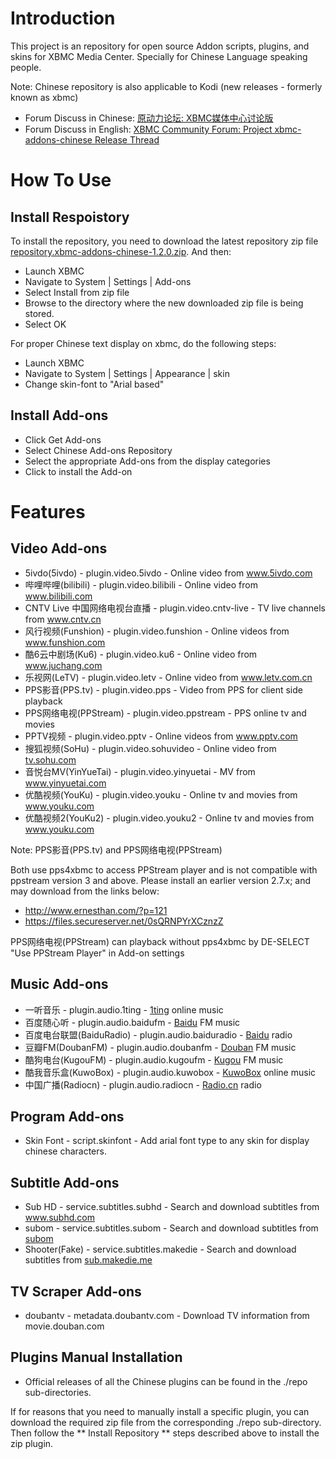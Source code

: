 # Introduction

This project is an repository for open source Addon scripts, plugins, and skins for XBMC Media Center. Specially for Chinese Language speaking people.

Note: Chinese repository is also applicable to Kodi (new releases - formerly known as xbmc)

* Forum Discuss in Chinese: [原动力论坛: XBMC媒体中心讨论版][1]
* Forum Discuss in English: [XBMC Community Forum: Project xbmc-addons-chinese Release Thread][2]

# How To Use

## Install Respoistory

To install the repository, you need to download the latest repository zip file [repository.xbmc-addons-chinese-1.2.0.zip][3]. And then:
* Launch XBMC
* Navigate to System | Settings | Add-ons
* Select Install from zip file
* Browse to the directory where the new downloaded zip file is being stored.
* Select OK

For proper Chinese text display on xbmc, do the following steps:
* Launch XBMC
* Navigate to System | Settings | Appearance | skin
* Change skin-font to "Arial based"

## Install Add-ons

* Click Get Add-ons
* Select Chinese Add-ons Repository
* Select the appropriate Add-ons from the display categories
* Click to install the Add-on

# Features

## Video Add-ons

* 5ivdo(5ivdo) - plugin.video.5ivdo - Online video from www.5ivdo.com
* 哔哩哔哩(bilibili) - plugin.video.bilibili - Online video from www.bilibili.com
* CNTV Live 中国网络电视台直播 - plugin.video.cntv-live - TV live channels from www.cntv.cn
* 风行视频(Funshion) - plugin.video.funshion - Online videos from www.funshion.com
* 酷6云中剧场(Ku6) - plugin.video.ku6 - Online video from www.juchang.com
* 乐视网(LeTV) - plugin.video.letv - Online video from www.letv.com.cn
* PPS影音(PPS.tv) - plugin.video.pps - Video from PPS for client side playback
* PPS网络电视(PPStream) - plugin.video.ppstream - PPS online tv and movies
* PPTV视频 - plugin.video.pptv - Online videos from www.pptv.com
* 搜狐视频(SoHu) - plugin.video.sohuvideo - Online video from [tv.sohu.com](http://tv.sohu.com/)
* 音悦台MV(YinYueTai) - plugin.video.yinyuetai - MV from www.yinyuetai.com
* 优酷视频(YouKu) - plugin.video.youku - Online tv and movies from www.youku.com
* 优酷视频2(YouKu2) - plugin.video.youku2 - Online tv and movies from www.youku.com

Note: PPS影音(PPS.tv) and PPS网络电视(PPStream)

Both use pps4xbmc to access PPStream player and is not compatible with ppstream version 3 and above.
Please install an earlier version 2.7.x; and may download from the links below:
* http://www.ernesthan.com/?p=121
* https://files.secureserver.net/0sQRNPYrXCznzZ
 
PPS网络电视(PPStream) can playback without pps4xbmc by DE-SELECT "Use PPStream Player" in Add-on settings

## Music Add-ons

* 一听音乐 - plugin.audio.1ting - [1ting](http://www.1ting.com) online music
* 百度随心听 - plugin.audio.baidufm - [Baidu](http://fm.baidu.com) FM music
* 百度电台联盟(BaiduRadio) - plugin.audio.baiduradio - [Baidu](http://list.mp3.baidu.com/radio/iframe.html) radio
* 豆瓣FM(DoubanFM) - plugin.audio.doubanfm - [Douban](http://douban.fm/) FM music
* 酷狗电台(KugouFM) - plugin.audio.kugoufm - [Kugou](http://m.kugou.com) FM music
* 酷我音乐盒(KuwoBox) - plugin.audio.kuwobox - [KuwoBox](http://www.kuwo.cn/) online music
* 中国广播(Radiocn) - plugin.audio.radiocn - [Radio.cn](http://www.radio.cn/) radio

## Program Add-ons

* Skin Font - script.skinfont - Add arial font type to any skin for display chinese characters. 

## Subtitle Add-ons

* Sub HD - service.subtitles.subhd - Search and download subtitles from www.subhd.com
* subom - service.subtitles.subom - Search and download subtitles from [subom](http://subom.net/)
* Shooter(Fake) - service.subtitles.makedie - Search and download subtitles from [sub.makedie.me](http://sub.makedie.me)

## TV Scraper Add-ons

* doubantv - metadata.doubantv.com - Download TV information from movie.douban.com

## Plugins Manual Installation

* Official releases of all the Chinese plugins can be found in the ./repo sub-directories.

If for reasons that you need to manually install a specific plugin, you can download the required zip file from the corresponding ./repo sub-directory. Then follow the ** Install Repository ** steps described above to install the zip plugin. 

[1]: http://bbs.htpc1.com/forum-225-1.html
[2]: http://xbmc.org/forum/showthread.php?t=64250
[3]: https://github.com/taxigps/xbmc-addons-chinese/raw/master/repo/repository.xbmc-addons-chinese/repository.xbmc-addons-chinese-1.2.0.zip


